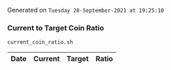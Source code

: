 Generated on `Tuesday 28-September-2021 at 19:25:10`

### Current to Target Coin Ratio
`current_coin_ratio.sh`

Date|Current|Target|Ratio
---|---|---|---
